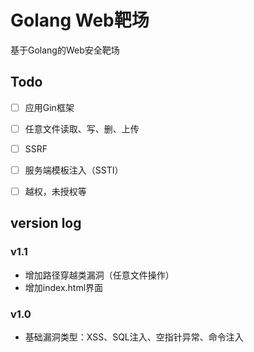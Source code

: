 # Golang Web靶场

基于Golang的Web安全靶场

## Todo

- [ ] 应用Gin框架
- [ ] 任意文件读取、写、删、上传
- [ ] SSRF
- [ ] 服务端模板注入（SSTI）
- [ ] 越权，未授权等


## version log

### v1.1
* 增加路径穿越类漏洞（任意文件操作）
* 增加index.html界面
### v1.0
* 基础漏洞类型：XSS、SQL注入、空指针异常、命令注入